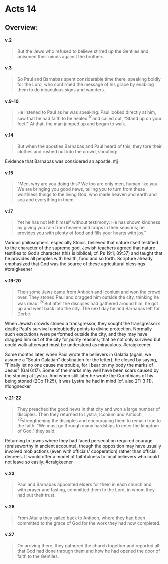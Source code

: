 # Acts 14

## Overview:


#### v.2
>But the Jews who refused to believe stirred up the Gentiles and poisoned their minds against the brothers.

#### v.3
>So Paul and Barnabas spent considerable time there, speaking boldly for the Lord, who confirmed the message of his grace by enabling them to do miraculous signs and wonders.

#### v.9-10
>He listened to Paul as he was speaking. Paul looked directly at him, saw that he had faith to be healed <sup>10</sup>and called out, "Stand up on your feet!" At that, the man jumped up and began to walk.

#### v.14
>But when the apostles Barnabas and Paul heard of this, they tore their clothes and rushed out into the crowd, shouting:

Evidence that Barnabas was considered an apostle.
#jj 

#### v.15
>"Men, why are you doing this? We too are only men, human like you. We are bringing you good news, telling you to turn from these worthless things to the living God, who made heaven and earth and sea and everything in them.

#### v.17
>Yet he has not left himself without testimony: He has shown kindness by giving you rain from heaven and crops in their seasons; he provides you with plenty of food and fills your hearts with joy."

Various philosophers, especially Stoics, believed that nature itself testified to the character of the supreme god. Jewish teachers agreed that nature testifies to God’s character (this is biblical; cf. Ps 19:1; 89:37) and taught that he provides all peoples with health, food and so forth. Scripture already emphasized that God was the source of these agricultural blessings
#craigkeener 

#### v.19-20
>Then some Jews came from Antioch and Iconium and won the crowd over. They stoned Paul and dragged him outside the city, thinking he was dead. <sup>20</sup>But after the disciples had gathered around him, he got up and went back into the city. The next day he and Barnabas left for Derbe.

When Jewish crowds stoned a transgressor, they sought the transgressor’s death; Paul’s survival undoubtedly points to divine protection. Normally such executions were performed outside the city, and they may have dragged him out of the city for purity reasons; that he not only survived but could walk afterward must be understood as miraculous.
#craigkeener 

Some months later, when Paul wrote the believers in Galatia (again, we assume a "South Galatian" destination for the letter), he closed by saying, "Finally let no one cause me trouble, for I bear on my body the marks of Jesus" (Gal 6:17). Some of the marks may well have been scars caused by the stoning at Lystra. And when still later he wrote the Corinthians of his being stoned (2Co 11:25), it was Lystra he had in mind (cf. also 2Ti 3:11).
#longnecker 

#### v.21-22
>They preached the good news in that city and won a large number of disciples. Then they returned to Lystra, Iconium and Antioch, <sup>22</sup>strengthening the disciples and encouraging them to remain true to the faith. "We must go through many hardships to enter the kingdom of God," they said.

Returning to towns where they had faced persecution required courage (praiseworthy in ancient accounts), though the opposition may have usually involved mob actions (even with officials’ cooperation) rather than official decrees. It would offer a model of faithfulness to local believers who could not leave so easily.
#craigkeener 

#### v.23
>Paul and Barnabas appointed elders for them in each church and, with prayer and fasting, committed them to the Lord, in whom they had put their trust.

#### v.26
>From Attalia they sailed back to Antioch, where they had been committed to the grace of God for the work they had now completed.

#### v.27
>On arriving there, they gathered the church together and reported all that God had done through them and how he had opened the door of faith to the Gentiles.






